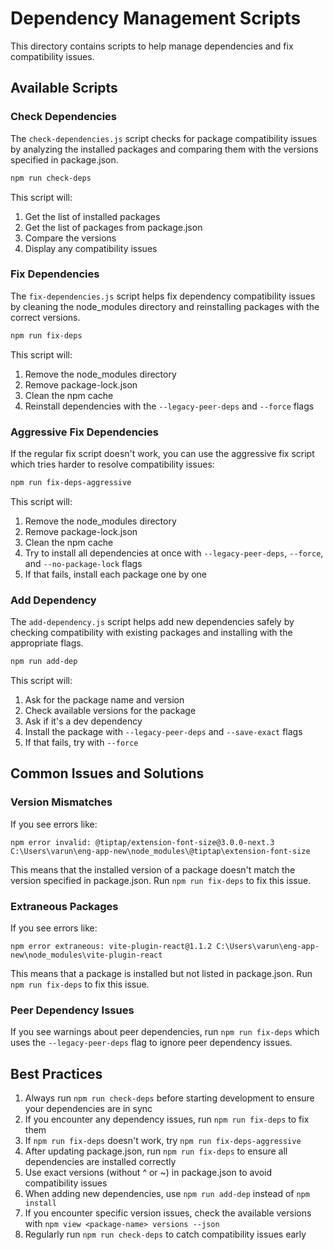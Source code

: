 # Dependency Management Scripts

This directory contains scripts to help manage dependencies and fix compatibility issues.

## Available Scripts

### Check Dependencies

The `check-dependencies.js` script checks for package compatibility issues by analyzing the installed packages and comparing them with the versions specified in package.json.

```bash
npm run check-deps
```

This script will:
1. Get the list of installed packages
2. Get the list of packages from package.json
3. Compare the versions
4. Display any compatibility issues

### Fix Dependencies

The `fix-dependencies.js` script helps fix dependency compatibility issues by cleaning the node_modules directory and reinstalling packages with the correct versions.

```bash
npm run fix-deps
```

This script will:
1. Remove the node_modules directory
2. Remove package-lock.json
3. Clean the npm cache
4. Reinstall dependencies with the `--legacy-peer-deps` and `--force` flags

### Aggressive Fix Dependencies

If the regular fix script doesn't work, you can use the aggressive fix script which tries harder to resolve compatibility issues:

```bash
npm run fix-deps-aggressive
```

This script will:
1. Remove the node_modules directory
2. Remove package-lock.json
3. Clean the npm cache
4. Try to install all dependencies at once with `--legacy-peer-deps`, `--force`, and `--no-package-lock` flags
5. If that fails, install each package one by one

### Add Dependency

The `add-dependency.js` script helps add new dependencies safely by checking compatibility with existing packages and installing with the appropriate flags.

```bash
npm run add-dep
```

This script will:
1. Ask for the package name and version
2. Check available versions for the package
3. Ask if it's a dev dependency
4. Install the package with `--legacy-peer-deps` and `--save-exact` flags
5. If that fails, try with `--force`

## Common Issues and Solutions

### Version Mismatches

If you see errors like:

```
npm error invalid: @tiptap/extension-font-size@3.0.0-next.3 C:\Users\varun\eng-app-new\node_modules\@tiptap\extension-font-size
```

This means that the installed version of a package doesn't match the version specified in package.json. Run `npm run fix-deps` to fix this issue.

### Extraneous Packages

If you see errors like:

```
npm error extraneous: vite-plugin-react@1.1.2 C:\Users\varun\eng-app-new\node_modules\vite-plugin-react
```

This means that a package is installed but not listed in package.json. Run `npm run fix-deps` to fix this issue.

### Peer Dependency Issues

If you see warnings about peer dependencies, run `npm run fix-deps` which uses the `--legacy-peer-deps` flag to ignore peer dependency issues.

## Best Practices

1. Always run `npm run check-deps` before starting development to ensure your dependencies are in sync
2. If you encounter any dependency issues, run `npm run fix-deps` to fix them
3. If `npm run fix-deps` doesn't work, try `npm run fix-deps-aggressive`
4. After updating package.json, run `npm run fix-deps` to ensure all dependencies are installed correctly
5. Use exact versions (without ^ or ~) in package.json to avoid compatibility issues
6. When adding new dependencies, use `npm run add-dep` instead of `npm install`
7. If you encounter specific version issues, check the available versions with `npm view <package-name> versions --json`
8. Regularly run `npm run check-deps` to catch compatibility issues early
